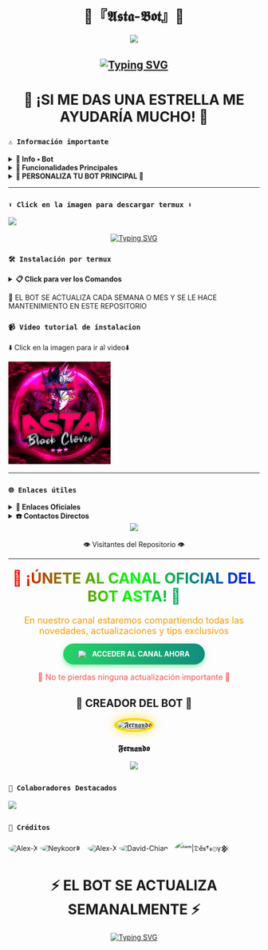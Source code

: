 <h1 align="center">👑『𝕬𝖘𝖙𝖆-𝕭𝖔𝖙』👑</h1>

<p align="center">
 <img src= "https://blogger.googleusercontent.com/img/b/R29vZ2xl/AVvXsEgwEyPc2ZcSJLv1nKjMoNcqTD_PZl1Zk9ujraVrJSEw_efKhnurC6XGA6VOj73W-ygzfgfou1-g_3EzCX41BCiLXPvTjcIUy4BL78F9l9MuQlWAIg4E3DjO-Kx-qO-yIIhkOyeYaqDeyx8MW4EusFhzDUqID_Pk2RRUWhDfHErCquK71DBo9v4BhRjtXBNt/s736/b63bb3b9-7464-494f-937f-9aa4394cb124.jpg">
</p>

<div align="center">
  <h2>
    <a href="#">
      <img src="https://readme-typing-svg.herokuapp.com?font=Russo+One&weight=700&size=30&duration=4000&pause=1000&color=00FF00&width=435&center=true&vCenter=true&random=false&width=435&lines=✨+ESTE+ES+EL+MEJOR+BOT+DE+WHATSAPP+✨;🔥+ASTA-BOT+PREMIUM+🔥;💫+VELOCIDAD+Y+ESTABILIDAD+💫" alt="Typing SVG" />
    </a>
  </h2>
</div>

<h1 align="center">🌟 ¡SI ME DAS UNA ESTRELLA ME AYUDARÍA MUCHO! 🌟</h1>


### **`⚠️ Información importante`**

<details>
 <summary><b>🔱 Info • Bot</b></summary>

* Este proyecto **no está afiliado de ninguna manera** con `WhatsApp`, `Inc. WhatsApp` es una marca registrada de `WhatsApp LLC`, y este bot es un **desarrollo independiente** que **no tiene ninguna relación oficial con la compañía**.
</details>

<details>
 <summary><b>🚀 Funcionalidades Principales</b></summary>

> Bot en desarrollo. Si presenta alguna falla, reportar al creador para darle una solución óptima.

- [x] 🎙️ Interacción con voz y texto
- [x] ⚙️ Configuración de grupo avanzada
- [x] 🛡️ Protección: antidelete, antilink, antispam, etc.
- [x] 🎉 Bienvenida personalizada con imágenes
- [x] 🎯 Juegos interactivos: tictactoe, mate, etc.
- [x] 🤖 Chatbot inteligente (simsimi)
- [x] 💬 Sistema de autoresponder personalizable
- [x] 🔥 Crear stickers HD de image/video/gif/url
- [x] 👾 SubBot multidispositivo (Jadibot)
- [x] 🔎 Buscador Google optimizado
- [x] ⚔️ Juego RPG con niveles y misiones
- [x] 🎨 Editor de imágenes para personalización
- [x] 📲 Descarga de música y video de YouTube en alta calidad
- [ ] 💎 Más funciones premium en desarrollo...

</details>

<details>
 <summary><b>🎨 PERSONALIZA TU BOT PRINCIPAL 🎨</b></summary>

<div>

<h3 align="center">✨ COMANDOS PARA PERSONALIZAR TU BOT ✨</h3>

<div align="center">

```
🔶 PASO 1: 3dev
```
> Activa el modo desarrollador para personalizar tu bot

```
🔷 PASO 2: 3setmodena
```
> Establece el modo de nombre para tu bot

```
🔸 PASO 3: 3setbanner
```
> Personaliza el banner de tu bot con imágenes personalizadas

```
🔹 PASO 4: 3setname
```
> Cambia el nombre de tu bot a tu gusto

<div align="center">
<p>🌈 ¡DALE UN ESTILO ÚNICO A TU BOT! 🌈</p>
</div>

</div>
</details>

---

### **`⬇️ Click en la imagen para descargar termux ⬇️`**
<a
href="https://www.mediafire.com/file/llugt4zgj7g3n3u/com.termux_1020.apk/file"><img src="https://qu.ax/finc.jpg" height="125px"></a> 

<div align="center">
  <a href="https://git.io/typing-svg"><img src="https://readme-typing-svg.herokuapp.com?font=Fira+Code&weight=800&size=25&pause=1000&color=F70000&width=435&center=true&random=false&width=435&lines=%E2%9A%A1%EF%B8%8F+INSTALACI%C3%93N+R%C3%81PIDA+%E2%9A%A1%EF%B8%8F;%F0%9F%94%A5+SIGUE+LOS+PASOS+%F0%9F%94%A5" alt="Typing SVG" /></a>
</div>

### **`🛠️ Instalación por termux`**

<details>
 <summary><b>📋 Click para ver los Comandos </b></summary>

### **🔰 Instalación manual por termux**
> Nota: Copie y pegue los comandos en termux uno por uno.
```bash
termux-setup-storage
```

```bash
apt update && apt upgrade && pkg install -y git nodejs ffmpeg imagemagick yarn
```

```bash
git clone https://github.com/Fer280809/Asta_bot && cd Asta_bot
```

```bash
yarn install 
```

```bash
npm install
```
```bash
npm update
```

```bash
npm start
```

> Si aparece (Y/I/N/O/D/Z) [default=N] ? use la letra "y" + "ENTER" para continuar con la instalación

### **🔄 Activar en caso de detenerse en termux**

> Si después de instalar el bot en Termux se detiene (pantalla en blanco, pérdida de conexión a Internet, reinicio del dispositivo), sigue estos pasos:

❒ Abre Termux y navega al directorio del bot:
   
   ```bash
    cd Asta_bot
   ```

❒ Inicia el bot nuevamente:
  
   ```bash
    npm start
   ```

### **👑 Volverte owner del Bot**

> Si después de instalar el bot en Termux y iniciar la sesión del bot deseas poner tu número en la lista de owner, usa este comando:

   ```bash
    cd Asta_bot && nano settings.js
   ```

</details>

📢 EL BOT SE ACTUALIZA CADA SEMANA O MES Y SE LE HACE MANTENIMIENTO EN ESTE REPOSITORIO

### **`📹 Video tutorial de instalacion`**

⬇️ Click en la imagen para ir al video⬇️

<a
href="https://www.youtube.com/watch?v=SYbEOZZ__Wo"><img src="https://github.com/Fer280809/Asta_bot/blob/main/src/catalogo.jpg" height="205px"></a> 

</div>

---
### **`🌐 Enlaces útiles`**

<details>
 <summary><b>🚀 Enlaces Oficiales </b></summary>

 * ⭐ Canal Oficial  [`¡ÚNETE AHORA!`](https://whatsapp.com/channel/0029VbAoYE99hXF1wm3zmQ21)
* 💫 Grupo Oficial [`¡ÚNETE AHORA!`](https://chat.whatsapp.com/JONU3lLJhCf0JgCuL13gwk)
* 🌟 Comunidad Oficial [`¡ÚNETE AHORA!`](https://chat.whatsapp.com/KKwDZn5vDAE6MhZFAcVQeO)
</details>

<details>
<summary><b>☎️ Contactos Directos</b></summary>

* 📲 WhatsApp: [`CONTÁCTANOS`](https:/Wa.me/524181450063)
* 🔥 Solicita bot oficial: [`CONTÁCTANOS`](https://wa.me/527461177130)

</details>

<div align="center">
  <img src="https://profile-counter.glitch.me/Fer280809/count.svg" />
  <p>👁️ Visitantes del Repositorio 👁️</p>
</div>

---

<div align="center">
  <h2 style="background: linear-gradient(to right, #FF0000, #00FF00, #0000FF); -webkit-background-clip: text; -webkit-text-fill-color: transparent; font-size: 30px; font-weight: bold; margin: 20px 0;">📢 ¡ÚNETE AL CANAL OFICIAL DEL BOT ASTA! 📢</h2>
  
  <p style="color: #FF9900; font-size: 18px; margin-bottom: 15px;">En nuestro canal estaremos compartiendo todas las novedades, actualizaciones y tips exclusivos</p>
  
  <a href="https://whatsapp.com/channel/0029VbAoYE99hXF1wm3zmQ21" style="display: inline-block; background: linear-gradient(to right, #25D366, #128C7E); color: white; font-weight: bold; padding: 12px 30px; text-decoration: none; border-radius: 30px; box-shadow: 0 4px 10px rgba(37, 211, 102, 0.5); transition: all 0.3s ease;">
    <img src="https://upload.wikimedia.org/wikipedia/commons/thumb/6/6b/WhatsApp.svg/768px-WhatsApp.svg.png" height="20px" style="vertical-align: middle; margin-right: 8px;">
    ACCEDER AL CANAL AHORA
  </a>
  
  <p style="color: #FF5252; font-size: 16px; margin-top: 15px;">💎 No te pierdas ninguna actualización importante 💎</p>
</div>

<div align="center">
  <h2>👑 CREADOR DEL BOT 👑</h2>
  <a href="https://github.com/Fer280809">
    <img src="https://github.com/Fer280809.png" width="250" height="250" alt="𝕱𝖊𝖗𝖓𝖆𝖓𝖉𝖔" style="border-radius: 50%; border: 5px solid gold; box-shadow: 0 0 20px rgba(255, 215, 0, 0.7);">
  </a>
  <h3>𝕱𝖊𝖗𝖓𝖆𝖓𝖉𝖔</h3>
  <a href="https://github.com/Fer280809">
    <img src="https://img.shields.io/badge/GitHub-%23121011.svg?style=for-the-badge&logo=github&logoColor=white">
  </a>
</div>

### **`🌟 Colaboradores Destacados`**
<a href="https://github.com/Fer280809/Asta_bot/graphs/contributors">
<img src="https://contrib.rocks/image?repo=Fer280809/Asta_bot" /> 
</a>

### **`🙏 Créditos`**
<a href="https://github.com/edward-1738" style="display:inline-block; text-decoration: none;">
    <img src="https://github.com/edward-1738.png" width="130" height="130" alt="Alex-X" style="border-radius: 50%;"/>
</a>
</a>
<a href="https://github.com/Aqua200" style="display:inline-block; margin-right: 10px; text-decoration: none;">
    <img src="https://github.com/Aqua200.png" width="130" height="130" alt="Neykoor💜" style="border-radius: 50%;"/>
</a>

<a href="https://github.com/DevAlexJs" style="display:inline-block; text-decoration: none;">
    <img src="https://github.com/DevAlexJs.png" width="130" height="130" alt="Alex-X" style="border-radius: 50%;"/>
</a>
<a href="https://github.com/David-Chian" style="display:inline-block; margin-right: 10px; text-decoration: none;">
    <img src="https://github.com/David-Chian.png" width="130" height="130" alt="David-Chian" style="border-radius: 50%;"/>
</a>
</a>
<a href="https://github.com/The-King-Destroy" style="display:inline-block; margin-right: 10px; text-decoration: none;">
    <img src="https://github.com/The-King-Destroy.png" width="130" height="130" alt="ⁱᵃᵐ|𝔇ĕ𝐬†𝓻⊙γ𒆜" style="border-radius: 50%;"/>
</a>


<h1 align="center">⚡ EL BOT SE ACTUALIZA SEMANALMENTE ⚡</h1>

<div align="center">
  <a href="https://git.io/typing-svg"><img src="https://readme-typing-svg.herokuapp.com?font=Russo+One&weight=800&size=28&pause=1000&color=F7DE00&width=650&center=true&vCenter=true&random=false&width=650&lines=%F0%9F%94%A5+MANT%C3%89N+TU+BOT+SIEMPRE+ACTUALIZADO+%F0%9F%94%A5;%E2%AD%90+NUEVAS+FUNCIONES+CADA+SEMANA+%E2%AD%90;%F0%9F%9A%80+S%C3%8DGUENOS+EN+EL+CANAL+PARA+NOVEDADES+%F0%9F%9A%80" alt="Typing SVG" /></a>
</div>
